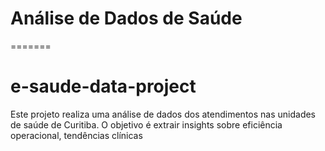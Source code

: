 
# Análise de Dados de Saúde
=======
# e-saude-data-project
Este projeto realiza uma análise de dados dos atendimentos nas unidades de saúde de Curitiba. O objetivo é extrair insights sobre eficiência operacional, tendências clínicas


